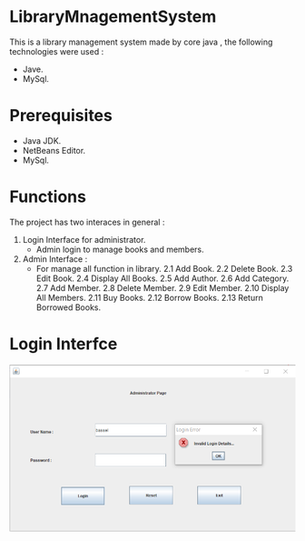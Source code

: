 # LibraryMnagementSystem
This is a library management system made by core java , the following technologies were used :
- Jave.
- MySql.
# Prerequisites
- Java JDK.
- NetBeans Editor.
- MySql.

# Functions
The project has two interaces in general : 
1. Login Interface for administrator.
   - Admin login to manage books and members.
2. Admin Interface : 
   - For manage all function in library.
       2.1 Add Book.
       2.2 Delete Book.
       2.3 Edit Book.
       2.4 Display All Books.
       2.5 Add Author.
       2.6 Add Category.
       2.7 Add Member.
       2.8 Delete Member.
       2.9 Edit Member.
       2.10 Display All Members.
       2.11 Buy Books.
       2.12 Borrow Books.
       2.13 Return Borrowed Books.
  
  # Login Interfce
  ![alt text](Screenshot/2.png)
  
